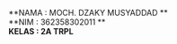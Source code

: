 **NAMA  : MOCH. DZAKY MUSYADDAD **                                                                                                                                                   
**NIM   : 362358302011   **                                                                                                                                                       
**KELAS : 2A TRPL**

